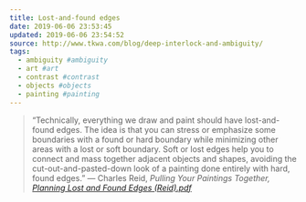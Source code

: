 ```yaml
---
title: Lost-and-found edges
date: 2019-06-06 23:53:45
updated: 2019-06-06 23:54:52
source: http://www.tkwa.com/blog/deep-interlock-and-ambiguity/
tags:
  - ambiguity #ambiguity
  - art #art
  - contrast #contrast
  - objects #objects
  - painting #painting
---
```

> “Technically, everything we draw and paint should have lost-and-found edges. The idea is that you can stress or emphasize some boundaries with a found or hard boundary while minimizing other areas with a lost or soft boundary. Soft or lost edges help you to connect and mass together adjacent objects and shapes, avoiding the cut-out-and-pasted-down look of a painting done entirely with hard, found edges.”
> — Charles Reid, *Pulling Your Paintings Together, [Planning Lost and Found Edges (Reid).pdf][1]*

[1]: Lost-and-found%20edges.html.resources/Planning%20Lost%20and%20Found%20Edges%20(Reid).pdf